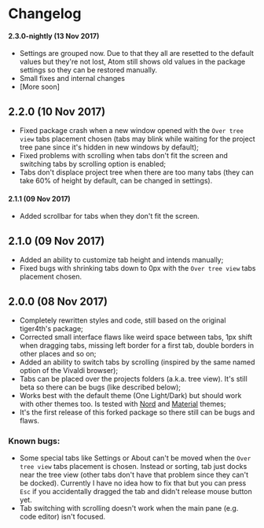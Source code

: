 # Changelog

#### 2.3.0-nightly (13 Nov 2017)
* Settings are grouped now. Due to that they all are resetted to the default values but they're not lost, Atom still shows old values in the package settings so they can be restored manually.
* Small fixes and internal changes
* [More soon]

## 2.2.0 (10 Nov 2017)
* Fixed package crash when a new window opened with the `Over tree view` tabs placement chosen (tabs may blink while waiting for the project tree pane since it's hidden in new windows by default);
* Fixed problems with scrolling when tabs don't fit the screen and switching tabs by scrolling option is enabled;
* Tabs don't displace project tree when there are too many tabs (they can take 60% of height by default, can be changed in settings).

#### 2.1.1 (09 Nov 2017)
* Added scrollbar for tabs when they don't fit the screen.

## 2.1.0 (09 Nov 2017)
* Added an ability to customize tab height and intends manually;
* Fixed bugs with shrinking tabs down to 0px with the `Over tree view` tabs placement chosen.

## 2.0.0 (08 Nov 2017)
* Completely rewritten styles and code, still based on the original tiger4th's package;
* Corrected small interface flaws like weird space between tabs, 1px shift when dragging tabs, missing left border for a first tab, double borders in other places and so on;
* Added an ability to switch tabs by scrolling (inspired by the same named option of the Vivaldi browser);
* Tabs can be placed over the projects folders (a.k.a. tree view). It's still beta so there can be bugs (like described below);
* Works best with the default theme (One Light/Dark) but should work with other themes too. Is tested with [Nord](https://atom.io/themes/nord-atom-ui) and [Material](https://atom.io/themes/atom-material-ui) themes;
* It's the first release of this forked package so there still can be bugs and flaws.

### Known bugs:
* Some special tabs like Settings or About can't be moved when the `Over tree view` tabs placement is chosen. Instead or sorting, tab just docks near the tree view (other tabs don't have that problem since they can't be docked). Currently I have no idea how to fix that but you can press `Esc` if you accidentally dragged the tab and didn't release mouse button yet.
* Tab switching with scrolling doesn't work when the main pane (e.g. code editor) isn't focused.


